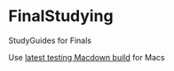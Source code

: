 # FinalStudying
StudyGuides for Finals

Use [latest testing Macdown build](https://macdown.uranusjr.com/history/testing/) for Macs
